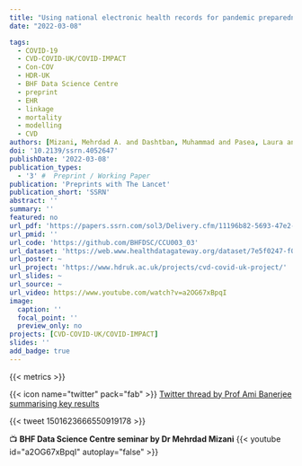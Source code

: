 ```yaml
---
title: "Using national electronic health records for pandemic preparedness: validation of a parsimonious model for predicting excess deaths among those with COVID-19"
date: "2022-03-08"

tags:
  - COVID-19
  - CVD-COVID-UK/COVID-IMPACT
  - Con-COV
  - HDR-UK
  - BHF Data Science Centre
  - preprint
  - EHR
  - linkage
  - mortality
  - modelling
  - CVD
authors: [Mizani, Mehrdad A. and Dashtban, Muhammad and Pasea, Laura and Lai, Alvina and Thygesen, Johan Hilge, admin, and Handy, Alex and Mamza, Jil Billy and Morris, Tamsin and Khalid, Sara and Zaccardi, Francesco and Macleod, Mary J. and Torabi, Fatemeh and Canoy, Dexter and Akbari, Ashley and Berry, Colin and Bolton, Thomas and Nolan, John and Khunti, Kamlesh and Denaxas, Spiros and Hemingway, Harry and Sudlow, Cathie and Banerjee, Amitava and Consortium, CVD-COVID-UK]
doi: '10.2139/ssrn.4052647'
publishDate: '2022-03-08'
publication_types:
  - '3' #  Preprint / Working Paper
publication: 'Preprints with The Lancet'
publication_short: 'SSRN'
abstract: ''
summary: ''
featured: no
url_pdf: 'https://papers.ssrn.com/sol3/Delivery.cfm/11196b82-5693-47e2-8f84-d8f9a93e7894-MECA.pdf?abstractid=4052647&mirid=1'
url_pmid: ''
url_code: 'https://github.com/BHFDSC/CCU003_03'
url_dataset: 'https://web.www.healthdatagateway.org/dataset/7e5f0247-f033-4f98-aed3-3d7422b9dc6d'
url_poster: ~
url_project: 'https://www.hdruk.ac.uk/projects/cvd-covid-uk-project/'
url_slides: ~
url_source: ~
url_video: https://www.youtube.com/watch?v=a2OG67xBpqI
image:
  caption: ''
  focal_point: ''
  preview_only: no
projects: [CVD-COVID-UK/COVID-IMPACT]
slides: ''
add_badge: true
---
```


{{< metrics >}}

{{< icon name="twitter" pack="fab" >}} [Twitter thread by Prof Ami Banerjee summarising key results](https://twitter.com/amibanerjee1/status/1501623666550919178)  

{{< tweet 1501623666550919178 >}}
    
📺 **BHF Data Science Centre seminar by Dr Mehrdad Mizani**
{{< youtube id="a2OG67xBpqI" autoplay="false" >}}